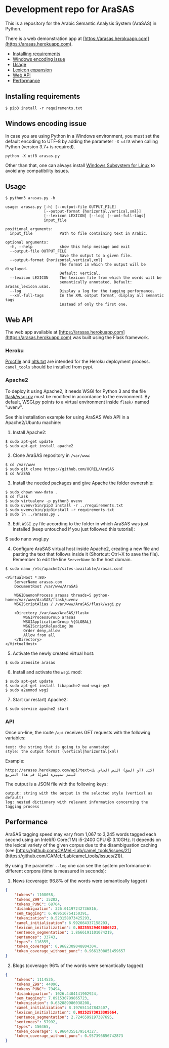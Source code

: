 # Development repo for AraSAS

This is a repository for the Arabic Semantic Analysis System (AraSAS) in Python.

There is a web demonstration app at [https://arasas.herokuapp.com](https://arasas.herokuapp.com).

- [Installing requirements](#Installing-requirements)
- [Windows encoding issue](#Windows-encoding-issue)
- [Usage](#Usage)
- [Lexicon expansion](#Lexicon-expansion)
- [Web API](#Web-API)
- [Performance](#Performance)

## Installing requirements

`$ pip3 install -r requirements.txt`

## Windows encoding issue

In case you are using Python in a Windows environment, you must set the default encoding to UTF-8 by adding the parameter `-X utf8` when calling Python (version 3.7+ is required).

`python -X utf8 arasas.py`

Other than that, one can always install [Windows Subsystem for Linux](https://docs.microsoft.com/pt-br/windows/wsl/install-win10) to avoid any compatibility issues.

## Usage

`$ python3 arasas.py -h`

```
usage: arasas.py [-h] [--output-file OUTPUT_FILE]
                 [--output-format {horizontal,vertical,xml}]
                 [--lexicon LEXICON] [--log] [--xml-full-tags]
                 input_file

positional arguments:
  input_file            Path to file containing text in Arabic.

optional arguments:
  -h, --help            show this help message and exit
  --output-file OUTPUT_FILE
                        Save the output to a given file.
  --output-format {horizontal,vertical,xml}
                        The format in which the output will be displayed.
                        Default: vertical.
  --lexicon LEXICON     The lexicon file from which the words will be
                        semantically annotated. Default: arasas_lexicon.usas.
  --log                 Display a log for the tagging performance.
  --xml-full-tags       In the XML output format, display all semantic tags
                        instead of only the first one.
```

## Web API

The web app available at [https://arasas.herokuapp.com](https://arasas.herokuapp.com) was built using the Flask framework.

### Heroku

[Procfile](Procfile) and [nltk.txt](nltk.txt) are intended for the Heroku deployment process. `camel_tools` should be installed from pypi.

### Apache2

To deploy it using Apache2, it needs WSGI for Python 3 and the file [flask/wsgi.py](flask/wsgi.py) must be modified in accordance to the environment. By default, WSGI.py points to a virtual environment inside `flask/` named "uvenv".

See this installation example for using AraSAS Web API in a Apache2/Ubuntu machine:

1) Install Apache2:

```
$ sudo apt-get update
$ sudo apt-get install apache2
```

2) Clone AraSAS repository in `/var/www`:

```
$ cd /var/www
$ sudo git clone https://github.com/UCREL/AraSAS
$ cd AraSAS
```

3) Install the needed packages and give Apache the folder ownership:

```
$ sudo chown www-data .
$ cd flask
$ sudo virtualenv -p python3 uvenv
$ sudo uvenv/bin/pip3 install -r ../requirements.txt
$ sudo uvenv/bin/pip3install -r requirements.txt
$ sudo ln ../arasas.py .
```

3) Edit `WSGI.py` file according to the folder in which AraSAS was just installed (keep untouched if you just followed this tutorial): 

$ sudo nano wsgi.py

4) Configure AraSAS virtual host inside Apache2, creating a new file and pasting the text that follows inside it (Shortcut: Ctrl+X to save the file). Remember to edit the line `ServerName` to the host domain.

```
$ sudo nano /etc/apache2/sites-available/arasas.conf
```

```
<VirtualHost *:80>
    ServerName arasas.com
    DocumentRoot /var/www/AraSAS

    WSGIDaemonProcess arasas threads=5 python-home=/var/www/AraSAS/flask/uvenv
    WSGIScriptAlias / /var/www/AraSAS/flask/wsgi.py

    <Directory /var/www/AraSAS/flask>
        WSGIProcessGroup arasas
        WSGIApplicationGroup %{GLOBAL}
        WSGIScriptReloading On
        Order deny,allow
        Allow from all
    </Directory>
</VirtualHost>
```

5) Activate the newly created virtual host:

```
$ sudo a2ensite arasas
```

6) Install and activate the `wsgi` mod:

```
$ sudo apt-get update
$ sudo apt-get install libapache2-mod-wsgi-py3
$ sudo a2enmod wsgi
```

7) Start (or restart) Apache2:

```
$ sudo service apache2 start
```

### API

Once on-line, the route `/api` receives GET requests with the following variables:

  ```
  text: the string that is going to be annotated
  style: the output format (vertical|horizontal|xml)
  ```

Example:

  ```
  https://arasas.herokuapp.com/api?text=اكتب (أو الصق) النص الخاص بك ليتم تمييزه لغويًا في هذا المربع
  ```

The output is a JSON file with the following keys:

  ```
  output: string with the output in the selected style (vertical as default)
  log: nested dictionary with relevant information concerning the tagging process
  ```

## Performance

AraSAS tagging speed may vary from 1,067 to 3,245 words tagged each second using an Intel(R) Core(TM) i5-2400 CPU @ 3.10GHz. It depends on the lexical variety of the given corpus due to the disambiguation caching (see [https://github.com/CAMeL-Lab/camel_tools/issues/21](https://github.com/CAMeL-Lab/camel_tools/issues/21)).

By using the parameter `--log` one can see the system performance in different corpora (time is measured in seconds):

1) News (coverage: 96.8% of the words were semantically tagged)
```json
{
    "tokens": 1108058,
    "tokens_Z99": 35202,
    "tokens_PUNC": 68704,
    "disambiguation": 326.01197242736816,
    "sem_tagging": 6.469516754150391,
    "tokenization": 0.523158073425293,
    "camel_initialization": 6.992664337158203,
    "lexicon_initialization": 0.08255529403686523,
    "sentence_segmentation": 1.8666191101074219,
    "sentences": 33743,
    "types": 116355,
    "token_coverage": 0.9682309048804304,
    "token_coverage_without_punc": 0.9661308851459657
}
```

2) Blogs (coverage: 96% of the words were semantically tagged)
```json
{
    "tokens": 1114535,
    "tokens_Z99": 44096,
    "tokens_PUNC": 79494,
    "disambiguation": 1026.4404141902924,
    "sem_tagging": 7.091530799865723,
    "tokenization": 0.632889986038208,
    "camel_initialization": 8.197651147842407,
    "lexicon_initialization": 0.08252573013305664,
    "sentence_segmentation": 2.7246599197387695,
    "sentences": 57992,
    "types": 156465,
    "token_coverage": 0.9604355179514327,
    "token_coverage_without_punc": 0.957396856742873
}
```
